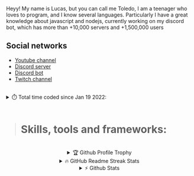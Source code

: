Heyy! My name is Lucas, but you can call me Toledo, I am a teenager who loves to program, and I know several languages. Particularly I have a great knowledge about javascript and nodejs, currently working on my discord bot, which has more than +10,000 servers and +1,500,000 users

## Social networks

- <a href="https://youtube.com/c/ToledoSDL" target="_blank">Youtube channel</a>
- <a href="https://hydrabot.xyz/discord" target="_blank">Discord server</a>
- <a href="https://hydrabot.xyz" target="_blank">Discord bot</a>
- <a href="https://twitch.tv/ToledoSDL" target="_blank">Twitch channel</a>

<br />

<details>
<summary>⏱️ Total time coded since Jan 19 2022:</summary>
<br />
<a href="https://github.com/ToledoSDL" align="center">

[![Wakatime](https://wakatime.com/badge/user/7a37dda6-8902-492d-9519-5859d3b7db56.svg)](https://wakatime.com/@7a37dda6-8902-492d-9519-5859d3b7db56)

</a>
</details>

<br />

># Skills, tools and frameworks:


<br />

<center>
<details>
<summary>🏆 Github Profile Trophy</summary>
<br />
<a href="https://github.com/ToledoSDL" align="center">
  
![trophy](https://github-profile-trophy.vercel.app/?username=ToledoSDL)

</a>
</details>
  
<details>
<summary>🔥 GitHub Readme Streak Stats</summary>
<br />
<a href="https://github.com/ToledoSDL" align="center">

![GitHub Streak](https://github-readme-streak-stats.herokuapp.com?user=ToledoSDL&hide_border=true)

</a>
</details>
  
<details>
<summary>⚡ Github Stats</summary>
<br />
<a href="https://github.com/ToledoSDL" align="center">

![](https://github.com/ToledoSDL/github-stats/blob/master/generated/overview.svg)
![](https://github.com/ToledoSDL/github-stats/blob/master/generated/languages.svg)

</a>
</details>
